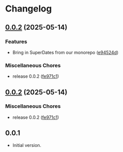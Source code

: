 # Changelog

## [0.0.2](https://github.com/superlistapp/super_dates/compare/v0.0.2...v0.0.2) (2025-05-14)


### Features

* Bring in SuperDates from our monorepo ([e94524d](https://github.com/superlistapp/super_dates/commit/e94524d29f7275fb9ed1f77c6772d39f96677d1c))


### Miscellaneous Chores

* release 0.0.2 ([fe971c1](https://github.com/superlistapp/super_dates/commit/fe971c14039344a4e9aaa128f238dbf85ea4c60c))

## [0.0.2](https://github.com/superlistapp/super_dates/compare/v0.0.1...v0.0.2) (2025-05-14)


### Miscellaneous Chores

* release 0.0.2 ([fe971c1](https://github.com/superlistapp/super_dates/commit/fe971c14039344a4e9aaa128f238dbf85ea4c60c))

## 0.0.1

- Initial version.
